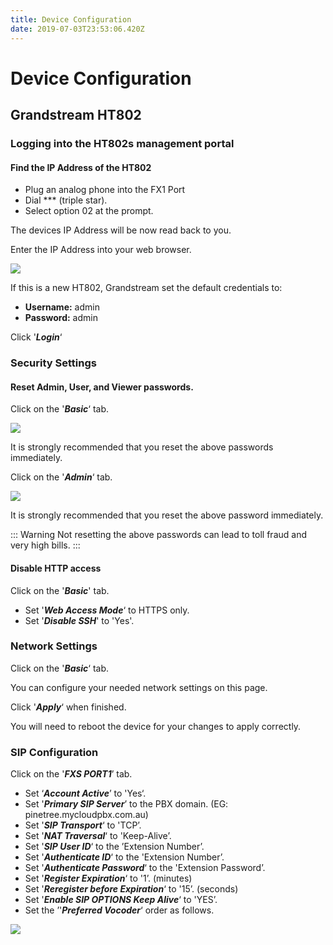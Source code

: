 ```yaml
---
title: Device Configuration
date: 2019-07-03T23:53:06.420Z
---
```

# Device Configuration

## Grandstream HT802

### Logging into the HT802s management portal

#### Find the IP Address of the HT802

* Plug an analog phone into the FX1 Port
* Dial \*\** (triple star).
* Select option 02 at the prompt.

The devices IP Address will be now read back to you.

Enter the IP Address into your web browser.

![](/images/grandstream_ht802_loginscreen.png)

If this is a new HT802, Grandstream set the default credentials to:

* **Username:** admin
* **Password:** admin

Click '_**Login**_‘

### Security Settings

#### Reset Admin, User, and Viewer passwords.

Click on the '_**Basic**_‘ tab.

![](/images/gramdstrea_ht802_passwordreset1.png)

It is strongly recommended that you reset the above passwords immediately.

Click on the '_**Admin**_‘ tab.

![](/images/grandstream_ht802_passwordreset2.png)

It is strongly recommended that you reset the above password immediately.

::: Warning
Not resetting the above passwords can lead to toll fraud and very high bills.
:::

#### Disable HTTP access

Click on the '_**Basic**_' tab.

* Set '**_Web Access Mode_**‘ to HTTPS only.
* Set '**_Disable SSH_**' to 'Yes'.

### Network Settings

Click on the '**_Basic_**‘ tab.

You can configure your needed network settings on this page.

Click '**_Apply_**‘ when finished.

You will need to reboot the device for your changes to apply correctly.

### SIP Configuration

Click on the '**_FXS PORT1_**’ tab.

* Set ‘**_Account Active_**’ to 'Yes‘.
* Set '**_Primary SIP Server_**’ to the PBX domain. (EG: pinetree.mycloudpbx.com.au)
* Set '**_SIP Transport_**‘ to 'TCP’.
* Set '**_NAT Traversal_**‘ to 'Keep-Alive’.
* Set '**_SIP User ID_**‘ to the ’Extension Number’.
* Set '**_Authenticate ID_**‘ to the 'Extension Number’.
* Set '**_Authenticate Password_**‘ to the 'Extension Password’.
* Set '**_Register Expiration_**‘ to '1’. (minutes)
* Set '**_Reregister before Expiration_**‘ to '15’. (seconds)
* Set '**_Enable SIP OPTIONS Keep Alive_**‘ to 'YES’.
* Set the ’'**_Preferred Vocoder_**‘ order as follows.

![](/images/grandstream_codecs.png)
